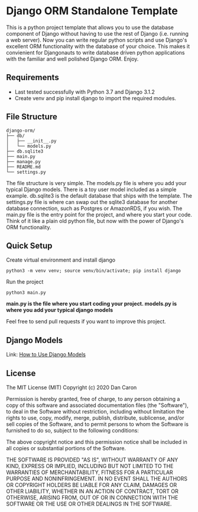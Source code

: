 Django ORM Standalone Template
==============================

This is a python project template that allows you to use the database component of Django without having to use the rest of Django (i.e. running a web server). Now you can write regular python scripts and use Django's excellent ORM functionality with the database of your choice. This makes it convienient for Djangonauts to write database driven python applications with the familiar and well polished Django ORM. Enjoy.

Requirements
------------
- Last tested successfully with Python 3.7 and Django 3.1.2
- Create venv and pip install django to import the required modules.

File Structure
--------------
```
django-orm/
├── db/
│   ├── __init__.py
│   └── models.py
├── db.sqlite3
├── main.py
├── manage.py
├── README.md
└── settings.py
```
The file structure is very simple. The models.py file is where you add your typical Django models. There is a toy user model included as a simple example. db.sqlite3 is the default database that ships with the template. The settings.py file is where can swap out the sqlite3 database for another database connection, such as Postgres or AmazonRDS, if you wish. The main.py file is the entry point for the project, and where you start your code. Think of it like a plain old python file, but now with the power of Django's ORM functionality.

Quick Setup
-----------

Create virtual environment and install django
```
python3 -m venv venv; source venv/bin/activate; pip install django
```
Run the project
```
python3 main.py
```

__main.py is the file where you start coding your project. models.py is where you add your typical django models__ 

Feel free to send pull requests if you want to improve this project.

Django Models
-------------

Link: [How to Use Django Models](https://docs.djangoproject.com/en/3.1/topics/db/models/)

License
-------

The MIT License (MIT) Copyright (c) 2020 Dan Caron

Permission is hereby granted, free of charge, to any person obtaining a copy of this software and associated documentation files (the "Software"), to deal in the Software without restriction, including without limitation the rights to use, copy, modify, merge, publish, distribute, sublicense, and/or sell copies of the Software, and to permit persons to whom the Software is furnished to do so, subject to the following conditions:

The above copyright notice and this permission notice shall be included in all copies or substantial portions of the Software.

THE SOFTWARE IS PROVIDED "AS IS", WITHOUT WARRANTY OF ANY KIND, EXPRESS OR IMPLIED, INCLUDING BUT NOT LIMITED TO THE WARRANTIES OF MERCHANTABILITY, FITNESS FOR A PARTICULAR PURPOSE AND NONINFRINGEMENT. IN NO EVENT SHALL THE AUTHORS OR COPYRIGHT HOLDERS BE LIABLE FOR ANY CLAIM, DAMAGES OR OTHER LIABILITY, WHETHER IN AN ACTION OF CONTRACT, TORT OR OTHERWISE, ARISING FROM, OUT OF OR IN CONNECTION WITH THE SOFTWARE OR THE USE OR OTHER DEALINGS IN THE SOFTWARE.
